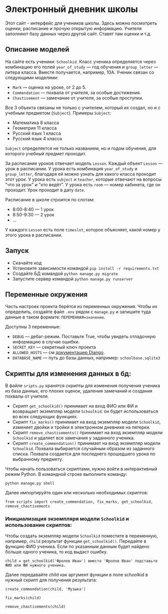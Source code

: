 # Электронный дневник школы

Этот сайт - интерфейс для учеников школы. Здесь можно посмотреть оценки, расписание и прочую открытую информацию. Учителя заполняют базу данных через другой сайт. Ставят там оценки и т.д.

## Описание моделей

На сайте есть ученики: `Schoolkid`. Класс ученика определяется через комбинацию его полей `year_of_study` — год обучения и `group_letter` — литера класса. Вместе получается, например, 10А. Ученик связан со следующими моделями:

- `Mark` — оценка на уроке, от 2 до 5.
- `Commendation` — похвала от учителя, за особые достижения.
- `Chastisement` — замечание от учителя, за особые проступки.

Все 3 объекта связаны не только с учителем, который их создал, но и с учебным предметом (`Subject`). Примеры `Subject`:

- Математика 8 класса
- Геометрия 11 класса
- Русский язык 1 класса
- Русский язык 4 класса

`Subject` определяется не только названием, но и годом обучения, для которого учебный предмет проходит.

За расписание уроков отвечает модель `Lesson`. Каждый объект `Lesson` — урок в расписании. У урока есть комбинация `year_of_study` и `group_letter`, благодаря ей можно узнать для какого класса проходит этот урок. У урока есть `subject` и `teacher`, которые отвечают на вопросы "что за урок" и "кто ведёт". У урока есть `room` — номер кабинета, где он проходит. Урок проходит в дату `date`.

Расписание в школе строится по слотам:

- 8:00-8:40 — 1 урок
- 8:50-9:30 — 2 урок
- ...

У каждого `Lesson` есть поле `timeslot`, которое объясняет, какой номер у этого урока в расписании.

## Запуск

- Скачайте код
- Установите зависимости командой `pip install -r requirements.txt`
- Создайте БД командой `python manage.py migrate`
- Запустите сервер командой `python manage.py runserver`

## Переменные окружения

Часть настроек проекта берётся из переменных окружения. Чтобы их определить, создайте файл `.env` рядом с `manage.py` и запишите туда данные в таком формате: `ПЕРЕМЕННАЯ=значение`.

Доступны 3 переменные:
- `DEBUG` — дебаг-режим. Поставьте True, чтобы увидеть отладочную информацию в случае ошибки.
- `SECRET_KEY` — секретный ключ проекта
- `ALLOWED_HOSTS` — см [документацию Django](https://docs.djangoproject.com/en/3.1/ref/settings/#allowed-hosts).
- `DATABASE_NAME` — путь до базы данных, например: `schoolbase.sqlite3`

## Скрипты для изменения данных в бд:

В файле `sripts.py` хранятся скрипты для изменения получения ученика из база данных, его плохих оценок, удаления замечаний и создания похвалы от учителя.

- Скрипт `get_schoolkid()` принимает на вход ФИО или ФИ и возвращает экземпляр модели `Schoolkid`: он будет использоваться во всех следующих функциях.
- Скрипт `fix_marks()` принимает на вход экземпляр модели `Schoolkid`, изменяет двойки и тройки в электронном дневнике на пятерки.
- Скрипт `remove_chastisements()` принимает на вход экземпляр модели `Schoolkid` и удаляет все замечания у заданного ученика.
- Скрипт `create_commendation()` принимает на вход  экземпляр модели `Schoolkid`. Похвала выбирается случайным образом из заданного списка. Похвала создается для последнего прошедшего урока по выбранному предмету.

Чтобы начать пользоваться скриптами, нужно войти в интерактивный режим Python. В командной строке выполните команду:

```
python manage.py shell
```
Далее импортируйте один или несколько необходимых скриптов:
```
from scripts import create_commendation, fix_marks, get_schoolkid, remove_chastisements
```

### Инициализация экземпляря модели `Schoolkid` и использование скриптов: 

Чтобы создать экземпляр модели `Schoolkid` поместите в переменную, например, `child` результат функции `get_schoolkid()`. Передайте в функцию ФИО ученика. Если по указанным данным будет найдено больше одного ученика, то код выдаст ошибку.

```
child = get_schoolkid('Фролов Иван') вместо 'Фролов Иван' подставьте ФИО или ФИ нужного ученика.
```
Далее передавайте child как аргумент функции в поле schoolkid в нужный скрипт для получения результата:

```
create_commendation(child, 'Музыка')
```
```
fix_marks(child)
```
```
remove_chastisements(child)
```





